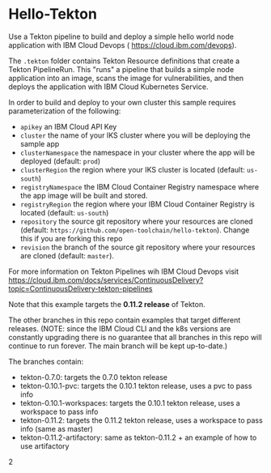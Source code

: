 # Hello-Tekton
Use a Tekton pipeline to build and deploy a simple hello world node application with IBM Cloud Devops ( https://cloud.ibm.com/devops).

The `.tekton` folder contains Tekton Resource definitions that create a Tekton PipelineRun. This "runs" a pipeline that builds a simple node application into an image, scans the image for vulnerabilities, and then deploys the application with IBM Cloud Kubernetes Service.

In order to build and deploy to your own cluster this sample requires parameterization of the following:
- `apikey` an IBM Cloud API Key
- `cluster` the name of your IKS cluster where you will be deploying the sample app
- `clusterNamespace` the namespace in your cluster where the app will be deployed (default: `prod`)
- `clusterRegion` the region where your IKS cluster is located (default: `us-south`)
- `registryNamespace` the IBM Cloud Container Registry namespace where the app image will be built and stored.
- `registryRegion` the region where your  IBM Cloud Container Registry is located (default: `us-south`)
- `repository` the source git repository where your resources are cloned (default: `https://github.com/open-toolchain/hello-tekton`). Change this if you are forking this repo
- `revision` the branch of the source git repository where your resources are cloned (default: `master`).

For more information on Tekton Pipelines wih IBM Cloud Devops visit https://cloud.ibm.com/docs/services/ContinuousDelivery?topic=ContinuousDelivery-tekton-pipelines

Note that this example targets the **0.11.2 release** of Tekton.

The other branches in this repo contain examples that target different releases. (NOTE: since the IBM Cloud CLI and the k8s versions are constantly upgrading there is no guarantee that all branches in this repo will continue to run forever. The main branch will be kept up-to-date.) 

The branches contain:

* tekton-0.7.0: targets the 0.7.0 tekton release
* tekton-0.10.1-pvc: targets the 0.10.1 tekton release, uses a pvc to pass info
* tekton-0.10.1-workspaces: targets the 0.10.1 tekton release, uses a workspace to pass info
* tekton-0.11.2: targets the 0.11.2 tekton release, uses a workspace to pass info (same as master)
* tekton-0.11.2-artifactory: same as tekton-0.11.2 + an example of how to use artifactory


2
